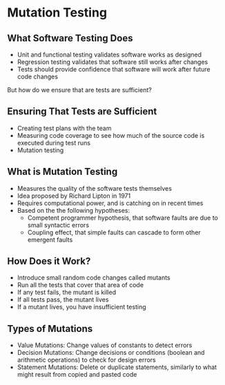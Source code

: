 # Mutation Testing

## What Software Testing Does

- Unit and functional testing validates software works as designed
- Regression testing validates that software still works after changes
- Tests should provide confidence that software will work after future code changes

But how do we ensure that are tests are sufficient?


## Ensuring That Tests are Sufficient

- Creating test plans with the team
- Measuring code coverage to see how much of the source code is executed during test runs
- Mutation testing


## What is Mutation Testing

- Measures the quality of the software tests themselves
- Idea proposed by Richard Lipton in 1971
- Requires computational power, and is catching on in recent times
- Based on the the following hypotheses:
  - Competent programmer hypothesis, that software faults are due to small syntactic errors
  - Coupling effect, that simple faults can cascade to form other emergent faults


## How Does it Work?

- Introduce small random code changes called mutants
- Run all the tests that cover that area of code
- If any test fails, the mutant is killed
- If all tests pass, the mutant lives
- If a mutant lives, you have insufficient testing


## Types of Mutations

- Value Mutations: Change values of constants to detect errors
- Decision Mutations: Change decisions or conditions (boolean and arithmetic operations) to check for design errors
- Statement Mutations: Delete or duplicate statements, similarly to what might result from copied and pasted code


